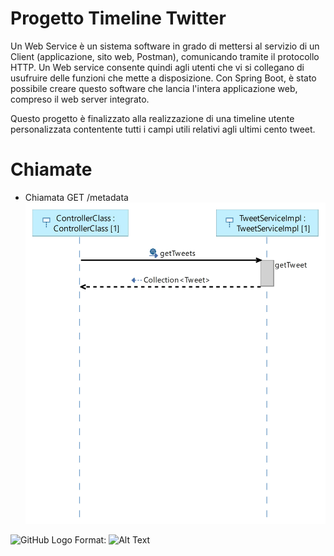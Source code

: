 # Progetto Timeline Twitter

Un Web Service è un sistema software in grado di mettersi al servizio di un Client (applicazione, sito web, Postman), comunicando tramite il protocollo HTTP. Un Web service consente quindi agli utenti che vi si collegano di usufruire delle funzioni che mette a disposizione. Con Spring Boot, è stato possibile creare questo software che lancia l'intera applicazione web, compreso il web server integrato.

Questo progetto è finalizzato alla realizzazione di una timeline utente personalizzata contentente tutti i campi utili relativi agli ultimi cento tweet.

# Chiamate
* Chiamata GET /metadata
![GETData](https://github.com/ChiaraAmalia/ProgettoOOP/blob/master/UMLDiagram/OOP%20Sequence%20Diagram_getData.jpg)

![GitHub Logo](/images/logo.png)
Format: ![Alt Text](url)
